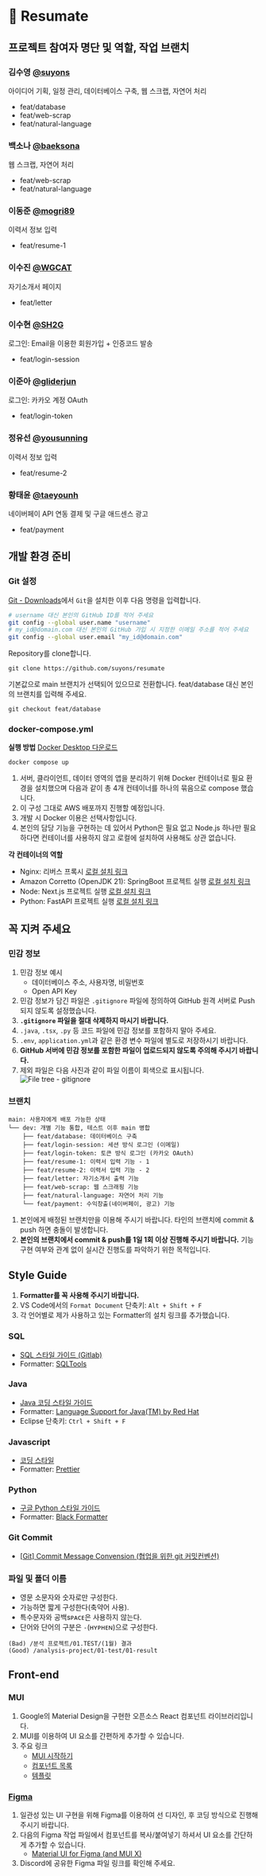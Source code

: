 # 📝 Resumate
## 프로젝트 참여자 명단 및 역할, 작업 브랜치
### 김수영 [@suyons](https://github.com/suyons)
아이디어 기획, 일정 관리, 데이터베이스 구축, 웹 스크랩, 자연어 처리
* feat/database
* feat/web-scrap
* feat/natural-language
### 백소나 [@baeksona](https://github.com/baeksona)
웹 스크랩, 자연어 처리
* feat/web-scrap
* feat/natural-language
### 이동준 [@mogri89](https://github.com/mogri89)
이력서 정보 입력
* feat/resume-1
### 이수진 [@WGCAT](https://github.com/WGCAT)
자기소개서 페이지
* feat/letter
### 이수현 [@SH2G](https://github.com/SH2G)
로그인: Email을 이용한 회원가입 + 인증코드 발송
* feat/login-session
### 이준아 [@gliderjun](https://github.com/gliderjun)
로그인: 카카오 계정 OAuth
* feat/login-token
### 정유선 [@yousunning](https://github.com/yousunning)
이력서 정보 입력
* feat/resume-2
### 황태윤 [@taeyounh](https://github.com/taeyounh)
네이버페이 API 연동 결제 및 구글 애드센스 광고
* feat/payment

## 개발 환경 준비
### Git 설정
[Git - Downloads](https://git-scm.com/downloads)에서 `Git`을 설치한 이후 다음 명령을 입력합니다.

```bash
# username 대신 본인의 GitHub ID를 적어 주세요
git config --global user.name "username"
# my_id@domain.com 대신 본인의 GitHub 가입 시 지정한 이메일 주소를 적어 주세요
git config --global user.email "my_id@domain.com"
```
Repository를 clone합니다.
```
git clone https://github.com/suyons/resumate
```
기본값으로 main 브랜치가 선택되어 있으므로 전환합니다.
feat/database 대신 본인의 브랜치를 입력해 주세요.
```
git checkout feat/database
```

### docker-compose.yml
**실행 방법** [Docker Desktop 다운로드](https://www.docker.com/products/docker-desktop/)
```
docker compose up
```

1. 서버, 클라이언트, 데이터 영역의 앱을 분리하기 위해 
Docker 컨테이너로 필요 환경을 설치했으며
다음과 같이 총 4개 컨테이너를 하나의 묶음으로 compose 했습니다.
2. 이 구성 그대로 AWS 배포까지 진행할 예정입니다.
3. 개발 시 Docker 이용은 선택사항입니다.
4. 본인의 담당 기능을 구현하는 데 있어서 Python은 필요 없고 Node.js 하나만 필요하다면 컨테이너를 사용하지 않고 로컬에 설치하여 사용해도 상관 없습니다.

**각 컨테이너의 역할**
- Nginx: 리버스 프록시 [로컬 설치 링크](https://nginx.org/en/download.html)
- Amazon Corretto (OpenJDK 21): SpringBoot 프로젝트 실행 [로컬 설치 링크](https://docs.aws.amazon.com/corretto/latest/corretto-21-ug/downloads-list.html)
- Node: Next.js 프로젝트 실행 [로컬 설치 링크](https://nodejs.org/en/download/)
- Python: FastAPI 프로젝트 실행 [로컬 설치 링크](https://www.python.org/downloads/)

## 꼭 지켜 주세요
### 민감 정보
1. 민감 정보 예시
    * 데이터베이스 주소, 사용자명, 비밀번호
    * Open API Key
2. 민감 정보가 담긴 파일은 `.gitignore` 파일에 정의하여 GitHub 원격 서버로 Push되지 않도록 설정했습니다.
3. **`.gitignore` 파일을 절대 삭제하지 마시기 바랍니다.**
4. `.java`, `.tsx`, `.py` 등 코드 파일에 민감 정보를 포함하지 말아 주세요.
5. `.env`, `application.yml`과 같은 환경 변수 파일에 별도로 저장하시기 바랍니다.
6. **GitHub 서버에 민감 정보를 포함한 파일이 업로드되지 않도록 주의해 주시기 바랍니다.**
7. 제외 파일은 다음 사진과 같이 파일 이름이 회색으로 표시됩니다.
![File tree - gitignore](docs/images/readme-01.jpg)

### 브랜치
```
main: 사용자에게 배포 가능한 상태
└── dev: 개별 기능 통합, 테스트 이후 main 병합
    ├── feat/database: 데이터베이스 구축
    ├── feat/login-session: 세션 방식 로그인 (이메일)
    ├── feat/login-token: 토큰 방식 로그인 (카카오 OAuth)
    ├── feat/resume-1: 이력서 입력 기능 - 1
    ├── feat/resume-2: 이력서 입력 기능 - 2
    ├── feat/letter: 자기소개서 출력 기능
    ├── feat/web-scrap: 웹 스크래핑 기능
    ├── feat/natural-language: 자연어 처리 기능
    └── feat/payment: 수익창출(네이버페이, 광고) 기능
```
1. 본인에게 배정된 브랜치만을 이용해 주시기 바랍니다. 타인의 브랜치에 commit & push 하면 충돌이 발생합니다.
2. **본인의 브랜치에서 commit & push를 1일 1회 이상 진행해 주시기 바랍니다.**
기능 구현 여부와 관계 없이 실시간 진행도를 파악하기 위한 목적입니다.

## Style Guide
1. **Formatter를 꼭 사용해 주시기 바랍니다.**
2. VS Code에서의 `Format Document` 단축키: `Alt + Shift + F`
3. 각 언어별로 제가 사용하고 있는 Formatter의 설치 링크를 추가했습니다.
### SQL
* [SQL 스타일 가이드 (Gitlab)](https://hing9u.tistory.com/83)
* Formatter: [SQLTools](https://marketplace.visualstudio.com/items?itemName=mtxr.sqltools)
### Java
* [Java 코딩 스타일 가이드](http://developer.gaeasoft.co.kr/development-guide/java-guide/java-coding-style-guide/)
* Formatter: [Language Support for Java(TM) by Red Hat](https://marketplace.visualstudio.com/items?itemName=redhat.java)
* Eclipse 단축키: `Ctrl + Shift + F`
### Javascript
* [코딩 스타일](https://ko.javascript.info/coding-style)
* Formatter: [Prettier](https://marketplace.visualstudio.com/items?itemName=esbenp.prettier-vscode)
### Python
* [구글 Python 스타일 가이드](https://yosseulsin-job.github.io/Google-Python-Style-Guide-kor/#s1.1)
* Formatter: [Black Formatter](https://marketplace.visualstudio.com/items?itemName=ms-python.black-formatter)
### Git Commit
* [[Git] Commit Message Convension (협업을 위한 git 커밋컨벤션)](https://velog.io/@msung99/Git-Commit-Message-Convension)
### 파일 및 폴더 이름
* 영문 소문자와 숫자로만 구성한다.
* 가능하면 짧게 구성한다(축약어 사용).
* 특수문자와 공백sᴘᴀᴄᴇ은 사용하지 않는다.
* 단어와 단어의 구분은 `-`(ʜʏᴘʜᴇɴ)으로 구성한다.

```
(Bad) /분석 프로젝트/01.TEST/(1월) 결과
(Good) /analysis-project/01-test/01-result
```

## Front-end
### MUI
1. Google의 Material Design을 구현한 오픈소스 React 컴포넌트 라이브러리입니다.
2. MUI를 이용하여 UI 요소를 간편하게 추가할 수 있습니다.
3. 주요 링크
    * [MUI 시작하기](https://mui.com/material-ui/getting-started/)
    * [컴포넌트 목록](https://mui.com/components/)
    * [템플릿](https://mui.com/material-ui/getting-started/templates/)
### [Figma](https://www.figma.com/)
1. 일관성 있는 UI 구현을 위해 Figma를 이용하여 선 디자인, 후 코딩 방식으로 진행해 주시기 바랍니다.
2. 다음의 Figma 작업 파일에서 컴포넌트를 복사/붙여넣기 하셔서 UI 요소를 간단하게 추가할 수 있습니다.
    * [Material UI for Figma (and MUI X)](https://www.figma.com/community/file/912837788133317724)
3. Discord에 공유한 Figma 파일 링크를 확인해 주세요.